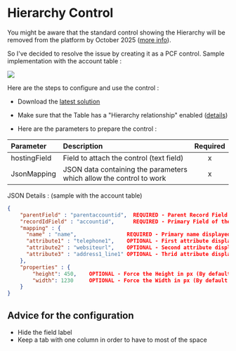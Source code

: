 # Hierarchy Control

You might be aware that the standard control showing the Hierarchy will be removed from the platform by October 2025 ([more info](https://learn.microsoft.com/en-us/power-platform/important-changes-coming#hierarchy-control-in-model-driven-apps-is-deprecated)).

So I've decided to resolve the issue by creating it as a PCF control.
Sample implementation with the account table :

![](https://carfupstorage.blob.core.windows.net/sharex/2025_02_06_11-07-35_msedge.png)

Here are the steps to configure and use the control :

- Download the [latest solution](https://github.com/carfup/PCF_HierarchyControl/releases)

- Make sure that the Table has a "Hierarchy relationship" enabled ([details](https://learn.microsoft.com/en-us/power-apps/maker/data-platform/define-query-hierarchical-data#define-hierarchical-data))

- Here are the parameters to prepare the control :

| Parameter    | Description                                                         | Required |
| :----------- | :------------------------------------------------------------------ | :------: |
| hostingField | Field to attach the control (text field)                            |    x     |
| JsonMapping  | JSON data containing the parameters which allow the control to work |    x     |

JSON Details : (sample with the account table)

```json
{
	"parentField" : "parentaccountid",  REQUIRED - Parent Record Field Link to the same Account Table (with the Hierarchy relationship enabled)
	"recordIdField" : "accountid",      REQUIRED - Primary Field of the Account table
	"mapping" : {
      "name" : "name",                REQUIRED - Primary name displayed in the card
      "attribute1" : "telephone1",    OPTIONAL - First attribute displayed in the card
      "attribute2" : "websiteurl",    OPTIONAL - Second attribute displayed in the card
      "attribute3" : "address1_line1" OPTIONAL - Thrid attribute displayed in the card
    },
	"properties" : {
		"height": 450,    OPTIONAL - Force the Height in px (By default use the height available)
		"width": 1230     OPTIONAL - Force the Width in px (By default use the full width available)
	}
}
```

## Advice for the configuration

- Hide the field label
- Keep a tab with one column in order to have to most of the space
